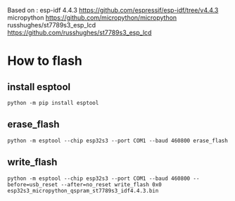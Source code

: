 Based on :
    esp-idf 4.4.3 https://github.com/espressif/esp-idf/tree/v4.4.3
    micropython https://github.com/micropython/micropython
    russhughes/st7789s3_esp_lcd https://github.com/russhughes/st7789s3_esp_lcd

# How to flash

## install esptool

```
python -m pip install esptool
```

## erase_flash

```
python -m esptool --chip esp32s3 --port COM1 --baud 460800 erase_flash
```

## write_flash

```
python -m esptool --chip esp32s3 --port COM1 --baud 460800 --before=usb_reset --after=no_reset write_flash 0x0 esp32s3_micropython_qspram_st7789s3_idf4.4.3.bin
```
